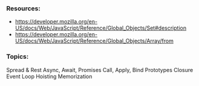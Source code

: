 ### Resources:

- https://developer.mozilla.org/en-US/docs/Web/JavaScript/Reference/Global_Objects/Set#description
- https://developer.mozilla.org/en-US/docs/Web/JavaScript/Reference/Global_Objects/Array/from

### Topics:

Spread & Rest
Async, Await, Promises
Call, Apply, Bind
Prototypes
Closure
Event Loop
Hoisting
Memorization
